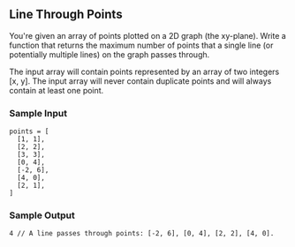 
## Line Through Points

You're given an array of points plotted on a 2D graph (the xy-plane). Write a
function that returns the maximum number of points that a single line (or
potentially multiple lines) on the graph passes through.

The input array will contain points represented by an array of two integers
[x, y]. The input array will never contain duplicate points and
will always contain at least one point.

### Sample Input
```
points = [
  [1, 1],
  [2, 2],
  [3, 3],
  [0, 4],
  [-2, 6],
  [4, 0],
  [2, 1],
]
```

### Sample Output
```
4 // A line passes through points: [-2, 6], [0, 4], [2, 2], [4, 0].
```
